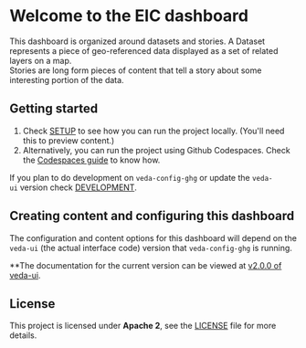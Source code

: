 # Welcome to the EIC dashboard

This dashboard is organized around datasets and stories.
A Dataset represents a piece of geo-referenced data displayed as a set of related layers on a map.  
Stories are long form pieces of content that tell a story about some interesting portion of the data.

## Getting started

1) Check [SETUP](./docs/SETUP.md) to see how you can run the project locally. (You'll need this to preview content.)
2) Alternatively, you can run the project using Github Codespaces. Check the [Codespaces guide](./docs/GH_CODESPACES.md) to know how.

If you plan to do development on `veda-config-ghg` or update the `veda-ui` version check [DEVELOPMENT](./docs/DEVELOPMENT.md).

## Creating content and configuring this dashboard

The configuration and content options for this dashboard will depend on the `veda-ui` (the actual interface code) version that `veda-config-ghg` is running.

**The documentation for the current version can be viewed at [v2.0.0 of veda-ui](https://github.com/NASA-IMPACT/veda-ui/blob/v2.0.0/README.md).

## License
This project is licensed under **Apache 2**, see the [LICENSE](LICENSE) file for more details.


